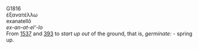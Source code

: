 <body>
  <p>G1816<br>  ἐξανατέλλω  <br> exanatellō  <br><i>ex-an-at-el‘-lo </i><br>From <a href="g1537.htm">1537</a> and <a href="g0393.htm">393</a>  to <i>start</i> <i>up</i> <i>out</i> of the ground, that is, <i>germinate:</i> - spring up.<br></p>
 </body>